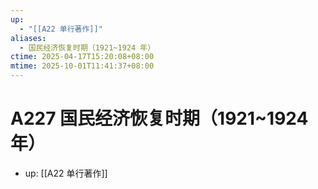 ```yaml
---
up:
  - "[[A22 单行著作]]"
aliases:
  - 国民经济恢复时期（1921~1924 年）
ctime: 2025-04-17T15:20:08+08:00
mtime: 2025-10-01T11:41:37+08:00
---
```


# A227 国民经济恢复时期（1921~1924 年）

- up: [[A22 单行著作]]
